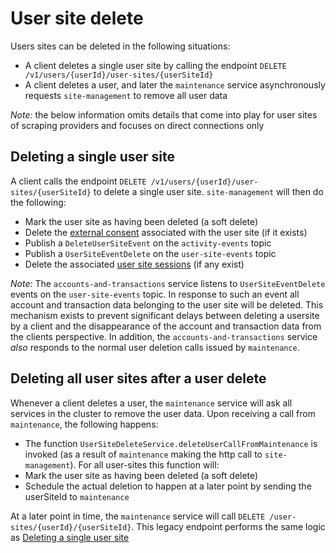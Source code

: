 # User site delete

Users sites can be deleted in the following situations:

- A client deletes a single user site by calling the endpoint `DELETE /v1/users/{userId}/user-sites/{userSiteId}`
- A client deletes a user, and later the `maintenance` service asynchronously requests `site-management` to remove all user data

*Note:* the below information omits details that come into play for user sites of scraping providers and focuses on direct connections only

## Deleting a single user site

A client calls the endpoint `DELETE /v1/users/{userId}/user-sites/{userSiteId}` to delete a single user site.
`site-management` will then do the following:

- Mark the user site as having been deleted (a soft delete)
- Delete the [external consent](../concepts/external-consent.md) associated with the user site (if it exists)
- Publish a `DeleteUserSiteEvent` on the `activity-events` topic
- Publish a `UserSiteEventDelete` on the `user-site-events` topic
- Delete the associated [user site sessions](../concepts/user-site-session.md) (if any exist)

*Note:*
The `accounts-and-transactions` service listens to `UserSiteEventDelete` events on the `user-site-events` topic.
In response to such an event all account and transaction data belonging to the user site will be deleted.
This mechanism exists to prevent significant delays between deleting a usersite by a client and the disappearance of the account and transaction data from the clients perspective.
In addition, the `accounts-and-transactions` service *also* responds to the normal user deletion calls issued by `maintenance`.


## Deleting all user sites after a user delete 

Whenever a client deletes a user, the `maintenance` service will ask all services in the cluster to remove the user data.
Upon receiving a call from `maintenance`, the following happens:

- The function `UserSiteDeleteService.deleteUserCallFromMaintenance` is invoked (as a result of `maintenance` making the http call to `site-management`).  For all user-sites this function will:
- Mark the user site as having been deleted (a soft delete)
- Schedule the actual deletion to happen at a later point by sending the userSiteId to `maintenance`

At a later point in time, the `maintenance` service will call `DELETE /user-sites/{userId}/{userSiteId}`.
This legacy endpoint performs the same logic as [Deleting a single user site](#deleting-a-single-user-site)
